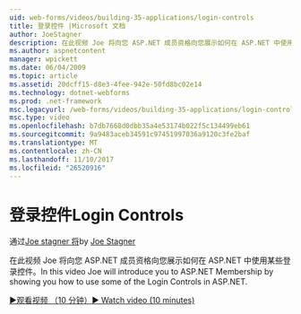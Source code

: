 ```yaml
---
uid: web-forms/videos/building-35-applications/login-controls
title: 登录控件 |Microsoft 文档
author: JoeStagner
description: 在此视频 Joe 将向您 ASP.NET 成员资格向您展示如何在 ASP.NET 中使用某些登录控件。
ms.author: aspnetcontent
manager: wpickett
ms.date: 06/04/2009
ms.topic: article
ms.assetid: 20dcff15-d8e3-4fee-942e-50fd8bc02e14
ms.technology: dotnet-webforms
ms.prod: .net-framework
msc.legacyurl: /web-forms/videos/building-35-applications/login-controls
msc.type: video
ms.openlocfilehash: b7db7668d0dbb35a4e53174b022f5c134499eb61
ms.sourcegitcommit: 9a9483aceb34591c97451997036a9120c3fe2baf
ms.translationtype: MT
ms.contentlocale: zh-CN
ms.lasthandoff: 11/10/2017
ms.locfileid: "26520916"
---
```

<a name="login-controls"></a><span data-ttu-id="393f5-103">登录控件</span><span class="sxs-lookup"><span data-stu-id="393f5-103">Login Controls</span></span>
====================
<span data-ttu-id="393f5-104">通过[Joe stagner 将](https://github.com/JoeStagner)</span><span class="sxs-lookup"><span data-stu-id="393f5-104">by [Joe Stagner](https://github.com/JoeStagner)</span></span>

<span data-ttu-id="393f5-105">在此视频 Joe 将向您 ASP.NET 成员资格向您展示如何在 ASP.NET 中使用某些登录控件。</span><span class="sxs-lookup"><span data-stu-id="393f5-105">In this video Joe will introduce you to ASP.NET Membership by showing you how to use some of the Login Controls in ASP.NET.</span></span>

[<span data-ttu-id="393f5-106">&#9654;观看视频 （10 分钟）</span><span class="sxs-lookup"><span data-stu-id="393f5-106">&#9654; Watch video (10 minutes)</span></span>](https://channel9.msdn.com/Blogs/ASP-NET-Site-Videos/login-controls)

